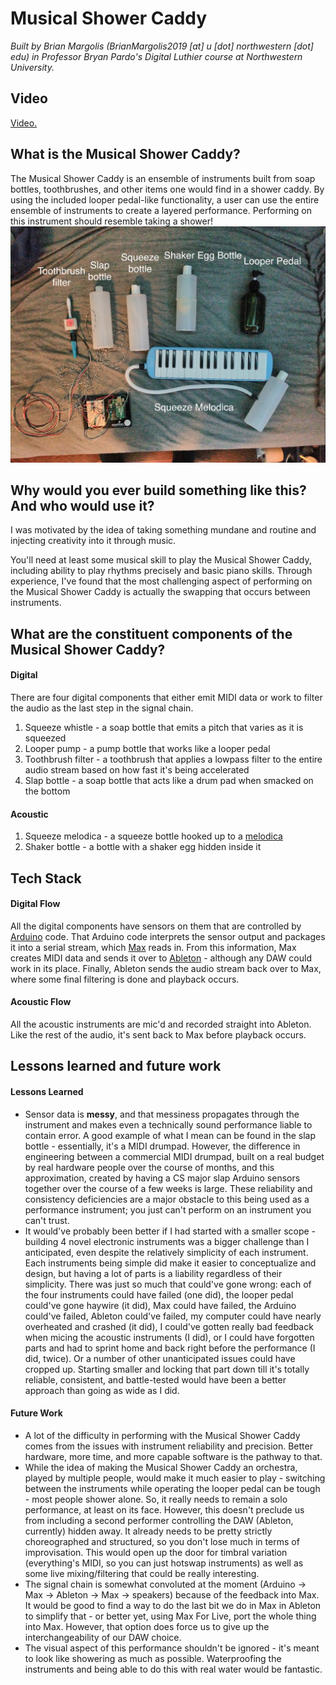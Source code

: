 # Musical Shower Caddy
*Built by Brian Margolis (BrianMargolis2019 [at] u [dot] northwestern [dot] edu) in Professor Bryan Pardo's Digital Luthier course at Northwestern University.*

## Video
[Video.](https://youtu.be/ABHQxuqOv6U)

## What is the Musical Shower Caddy?
The Musical Shower Caddy is an ensemble of instruments built from soap bottles, toothbrushes, and other items one would find in a shower caddy. By using the included looper pedal-like functionality, a user can use the entire ensemble of instruments to create a layered performance. Performing on this instrument should resemble taking a shower!
![Musical Shower Caddy](/images/msc.jpg)

## Why would you ever build something like this? And who would use it?
I was motivated by the idea of taking something mundane and routine and injecting creativity into it through music. 

You'll need at least some musical skill to play the Musical Shower Caddy, including ability to play rhythms precisely and basic piano skills. Through experience, I've found that the most challenging aspect of performing on the Musical Shower Caddy is actually the swapping that occurs between instruments.

## What are the constituent components of the Musical Shower Caddy?
#### Digital
There are four digital components that either emit MIDI data or work to filter the audio as the last step in the signal chain.
1. Squeeze whistle - a soap bottle that emits a pitch that varies as it is squeezed
2. Looper pump - a pump bottle that works like a looper pedal
3. Toothbrush filter - a toothbrush that applies a lowpass filter to the entire audio stream based on how fast it's being accelerated
4. Slap bottle - a soap bottle that acts like a drum pad when smacked on the bottom

#### Acoustic
1. Squeeze melodica - a squeeze bottle hooked up to a [melodica](https://en.wikipedia.org/wiki/Melodica)
2. Shaker bottle - a bottle with a shaker egg hidden inside it

## Tech Stack
#### Digital Flow
All the digital components have sensors on them that are controlled by [Arduino](https://www.arduino.cc/) code. That Arduino code interprets the sensor output and packages it into a serial stream, which [Max](https://cycling74.com/products/max) reads in. From this information, Max creates MIDI data and sends it over to [Ableton](https://www.ableton.com/en/) - although any DAW could work in its place. Finally, Ableton sends the audio stream back over to Max, where some final filtering is done and playback occurs.

#### Acoustic Flow
All the acoustic instruments are mic'd and recorded straight into Ableton. Like the rest of the audio, it's sent back to Max before playback occurs.

## Lessons learned and future work
#### Lessons Learned
* Sensor data is **messy**, and that messiness propagates through the instrument and makes even a technically sound performance liable to contain error. A good example of what I mean can be found in the slap bottle - essentially, it's a MIDI drumpad. However, the difference in engineering between a commercial MIDI drumpad, built on a real budget by real hardware people over the course of months, and this approximation, created by having a CS major slap Arduino sensors together over the course of a few weeks is large. These reliability and consistency deficiencies are a major obstacle to this being used as a performance instrument; you just can't perform on an instrument you can't trust.
* It would've probably been better if I had started with a smaller scope - building 4 novel electronic instruments was a bigger challenge than I anticipated, even despite the relatively simplicity of each instrument. Each instruments being simple did make it easier to conceptualize and design, but having a lot of parts is a liability regardless of their simplicity. There was just so much that could've gone wrong: each of the four instruments could have failed (one did), the looper pedal could've gone haywire (it did), Max could have failed, the Arduino could've failed, Ableton could've failed, my computer could have nearly overheated and crashed (it did), I could've gotten really bad feedback when micing the acoustic instruments (I did), or I could have forgotten parts and had to sprint home and back right before the performance (I did, twice). Or a number of other unanticipated issues could have cropped up. Starting smaller and locking that part down till it's totally reliable, consistent, and battle-tested would have been a better approach than going as wide as I did.

#### Future Work
* A lot of the difficulty in performing with the Musical Shower Caddy comes from the issues with instrument reliability and precision. Better hardware, more time, and more capable software is the pathway to that.
* While the idea of making the Musical Shower Caddy an orchestra, played by multiple people, would make it much easier to play - switching between the instruments while operating the looper pedal can be tough - most people shower alone. So, it really needs to remain a solo performance, at least on its face. However, this doesn't preclude us from including a second performer controlling the DAW (Ableton, currently) hidden away. It already needs to be pretty strictly choreographed and structured, so you don't lose much in terms of improvisation. This would open up the door for timbral variation (everything's MIDI, so you can just hotswap instruments) as well as some live mixing/filtering that could be really interesting.
* The signal chain is somewhat convoluted at the moment (Arduino -> Max -> Ableton -> Max -> speakers) because of the feedback into Max. It would be good to find a way to do the last bit we do in Max in Ableton to simplify that - or better yet, using Max For Live, port the whole thing into Max. However, that option does force us to give up the interchangeability of our DAW choice.
* The visual aspect of this performance shouldn't be ignored - it's meant to look like showering as much as possible. Waterproofing the instruments and being able to do this with real water would be fantastic.